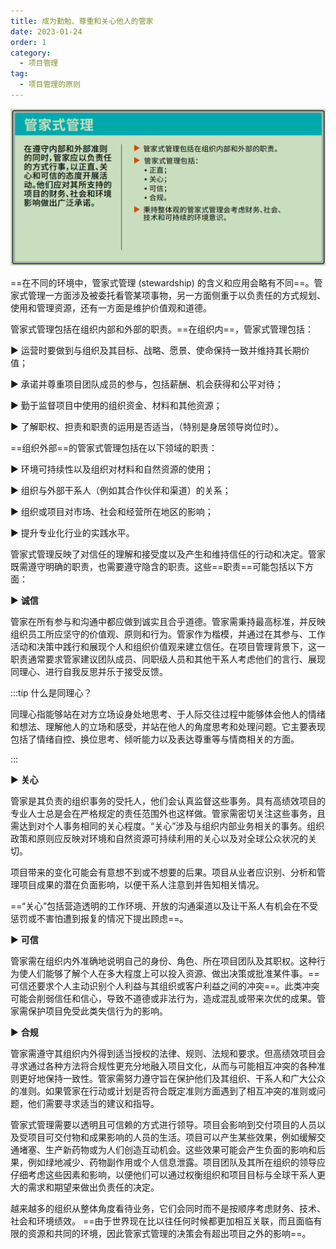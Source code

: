 ```yaml
---
title: 成为勤勉、尊重和关心他人的管家
date: 2023-01-24
order: 1
category:
  - 项目管理
tag:
  - 项目管理的原则
---
```


![image-20240124194657089](https://raw.githubusercontent.com/GodX-18/picBed/main/image-20240124194657089.png)

==在不同的环境中，管家式管理 (stewardship) 的含义和应用会略有不同==。管家式管理一方面涉及被委托看管某项事物，另一方面侧重于以负责任的方式规划、使用和管理资源，还有一方面是维护价值观和道德。

管家式管理包括在组织内部和外部的职责。==在组织内==，管家式管理包括：

▶ 运营时要做到与组织及其目标、战略、愿景、使命保持一致并维持其长期价值；

▶ 承诺并尊重项目团队成员的参与，包括薪酬、机会获得和公平对待；

▶ 勤于监督项目中使用的组织资金、材料和其他资源；

▶ 了解职权、担责和职责的运用是否适当，（特别是身居领导岗位时）。

==组织外部==的管家式管理包括在以下领域的职责：

▶ 环境可持续性以及组织对材料和自然资源的使用；

▶ 组织与外部干系人（例如其合作伙伴和渠道）的关系；

▶ 组织或项目对市场、社会和经营所在地区的影响；

▶ 提升专业化行业的实践水平。

管家式管理反映了对信任的理解和接受度以及产生和维持信任的行动和决定。管家既需遵守明确的职责，也需要遵守隐含的职责。这些==职责==可能包括以下方面：

▶ **诚信**

管家在所有参与和沟通中都应做到诚实且合乎道德。管家需秉持最高标准，并反映组织员工所应坚守的价值观、原则和行为。管家作为楷模，并通过在其参与、工作活动和决策中践行和展现个人和组织价值观来建立信任。在项目管理背景下，这一职责通常要求管家建议团队成员、同职级人员和其他干系人考虑他们的言行、展现同理心、进行自我反思并乐于接受反馈。

:::tip 什么是同理心？

同理心指能够站在对方立场设身处地思考、于人际交往过程中能够体会他人的情绪和想法、理解他人的立场和感受，并站在他人的角度思考和处理问题。它主要表现包括了情绪自控、换位思考、倾听能力以及表达尊重等与情商相关的方面。

:::

▶ **关心**

管家是其负责的组织事务的受托人，他们会认真监督这些事务。具有高绩效项目的专业人士总是会在严格规定的责任范围外也这样做。管家需密切关注这些事务，且需达到对个人事务相同的关心程度。“关心”涉及与组织内部业务相关的事务。组织政策和原则应反映对环境和自然资源可持续利用的关心以及对全球公众状况的关切。

项目带来的变化可能会有意想不到或不想要的后果。项目从业者应识别、分析和管理项目成果的潜在负面影响，以便干系人注意到并告知相关情况。

==“关心”包括营造透明的工作环境、开放的沟通渠道以及让干系人有机会在不受惩罚或不害怕遭到报复的情况下提出顾虑==。

▶ **可信**

管家需在组织内外准确地说明自己的身份、角色、所在项目团队及其职权。这种行为使人们能够了解个人在多大程度上可以投入资源、做出决策或批准某件事。==可信还要求个人主动识别个人利益与其组织或客户利益之间的冲突==。此类冲突可能会削弱信任和信心，导致不道德或非法行为，造成混乱或带来次优的成果。管家需保护项目免受此类失信行为的影响。

▶ **合规**

管家需遵守其组织内外得到适当授权的法律、规则、法规和要求。但高绩效项目会寻求通过各种方法将合规性更充分地融入项目文化，从而与可能相互冲突的各种准则更好地保持一致性。管家需努力遵守旨在保护他们及其组织、干系人和广大公众的准则。如果管家在行动或计划是否符合既定准则方面遇到了相互冲突的准则或问题，他们需要寻求适当的建议和指导。

管家式管理需要以透明且可信赖的方式进行领导。项目会影响到交付项目的人员以及受项目可交付物和成果影响的人员的生活。项目可以产生某些效果，例如缓解交通堵塞、生产新药物或为人们创造互动机会。这些效果可能会产生负面的影响和后果，例如绿地减少、药物副作用或个人信息泄露。项目团队及其所在组织的领导应仔细考虑这些因素和影响，以便他们可以通过权衡组织和项目目标与全球干系人更大的需求和期望来做出负责任的决定。

越来越多的组织从整体角度看待业务，它们会同时而不是按顺序考虑财务、技术、社会和环境绩效。 ==由于世界现在比以往任何时候都更加相互关联，而且面临有限的资源和共同的环境，因此管家式管理的决策会有超出项目之外的影响==。